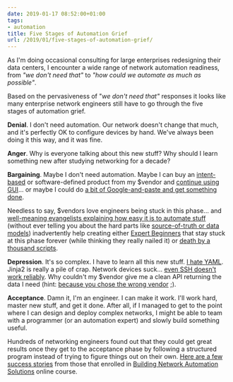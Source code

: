 ```yaml
---
date: 2019-01-17 08:52:00+01:00
tags:
- automation
title: Five Stages of Automation Grief
url: /2019/01/five-stages-of-automation-grief/
---
```

As I'm doing occasional consulting for large enterprises redesigning their data centers, I encounter a wide range of network automation readiness, from *"we don't need that"* to *"how could we automate as much as possible"*.

Based on the pervasiveness of "*we don't need that"* responses it looks like many enterprise network engineers still have to go through the five stages of automation grief.
<!--more-->
**Denial**. I don't need automation. Our network doesn't change that much, and it's perfectly OK to configure devices by hand. We've always been doing it this way, and it was fine.

**Anger**. Why is everyone talking about this new stuff? Why should I learn something new after studying networking for a decade?

**Bargaining**. Maybe I don't need automation. Maybe I can buy an [intent-based](/2018/06/what-is-intent-based-networking/) or software-defined product from my $vendor and [continue using GUI](/2018/05/layers-of-single-pane-of-glass/)... or maybe I could do [a bit of Google-and-paste and get something done](/2018/03/dunning-kruger-in-it-infrastructure/).

Needless to say, $vendors love engineers being stuck in this phase... and [well-meaning evangelists explaining how easy it is to automate stuff](/2023/01/network-automation-expert-beginners/) (without ever telling you about the hard parts like [source-of-truth or data models](https://my.ipspace.net/bin/list?id=NetAutSol&module=3)) inadvertently help creating either [Expert Beginners](https://daedtech.com/how-developers-stop-learning-rise-of-the-expert-beginner/) that stay stuck at this phase forever (while thinking they really nailed it) or [death by a thousand scripts](https://aldrinisaac.blogspot.com/2018/12/death-by-thousand-scripts.html).

**Depression**. It's so complex. I have to learn all this new stuff. [I hate YAML](https://www.reddit.com/r/ProgrammerHumor/comments/9fhvyl/writing_yaml/). Jinja2 is really a pile of crap. Network devices suck... [even SSH doesn't work reliably](/2017/04/lets-drop-some-random-commands-shall-we/). Why couldn't my $vendor give me a clean API returning the data I need (hint: [because you chose the wrong vendor](/2016/10/network-automation-rfp-requirements/) ;).

**Acceptance**. Damn it, I'm an engineer. I can make it work. I'll work hard, master new stuff, and get it done. After all, if I managed to get to the point where I can design and deploy complex networks, I might be able to team with a programmer (or an automation expert) and slowly build something useful.

Hundreds of networking engineers found out that they could get great results once they get to the acceptance phase by following a structured program instead of trying to figure things out on their own. [Here are a few success stories](https://my.ipspace.net/bin/list?id=NetAutUC) from those that enrolled in [Building Network Automation Solutions](https://www.ipspace.net/Building_Network_Automation_Solutions) online course.